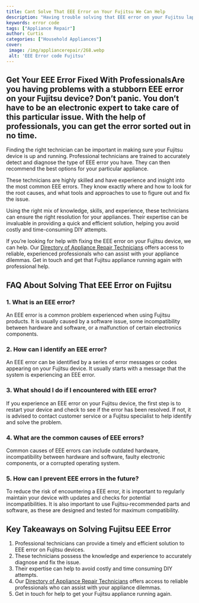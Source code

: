 ```yaml
---
title: Cant Solve That EEE Error on Your Fujitsu We Can Help
description: "Having trouble solving that EEE error on your Fujitsu laptop or computer For a full step-by-step guide on how to troubleshoot and fix the issue read our blog post to get the assistance you need"
keywords: error code
tags: ["Appliance Repair"]
author: Curtis
categories: ["Household Appliances"]
cover: 
 image: /img/appliancerepair/268.webp
 alt: 'EEE Error code Fujitsu'
---
```

## Get Your EEE Error Fixed With ProfessionalsAre you having problems with a stubborn EEE error on your Fujitsu device? Don’t panic. You don’t have to be an electronic expert to take care of this particular issue. With the help of professionals, you can get the error sorted out in no time.

Finding the right technician can be important in making sure your Fujitsu device is up and running. Professional technicians are trained to accurately detect and diagnose the type of EEE error you have. They can then recommend the best options for your particular appliance.

These technicians are highly skilled and have experience and insight into the most common EEE errors. They know exactly where and how to look for the root causes, and what tools and approaches to use to figure out and fix the issue.

Using the right mix of knowledge, skills, and experience, these technicians can ensure the right resolution for your appliances. Their expertise can be invaluable in providing a quick and efficient solution, helping you avoid costly and time-consuming DIY attempts.

If you’re looking for help with fixing the EEE error on your Fujitsu device, we can help. Our [Directory of Appliance Repair Technicians](./pages/appliance-repair-technicians) offers access to reliable, experienced professionals who can assist with your appliance dilemmas. Get in touch and get that Fujitsu appliance running again with professional help.

## FAQ About Solving That EEE Error on Fujitsu

### 1. What is an EEE error?
An EEE error is a common problem experienced when using Fujitsu products. It is usually caused by a software issue, some incompatibility between hardware and software, or a malfunction of certain electronics components.

### 2. How can I identify an EEE error?
An EEE error can be identified by a series of error messages or codes appearing on your Fujitsu device. It usually starts with a message that the system is experiencing an EEE error.

### 3. What should I do if I encountered with EEE error?
If you experience an EEE error on your Fujitsu device, the first step is to restart your device and check to see if the error has been resolved. If not, it is advised to contact customer service or a Fujitsu specialist to help identify and solve the problem.

### 4. What are the common causes of EEE errors?
Common causes of EEE errors can include outdated hardware, incompatibility between hardware and software, faulty electronic components, or a corrupted operating system.

### 5. How can I prevent EEE errors in the future?
To reduce the risk of encountering a EEE error, it is important to regularly maintain your device with updates and checks for potential incompatibilities. It is also important to use Fujitsu-recommended parts and software, as these are designed and tested for maximum compatibility.

## Key Takeaways on Solving Fujitsu EEE Error 
1. Professional technicians can provide a timely and efficient solution to EEE error on Fujitsu devices.
2. These technicians possess the knowledge and experience to accurately diagnose and fix the issue.
3. Their expertise can help to avoid costly and time consuming DIY attempts.
4. Our [Directory of Appliance Repair Technicians](./pages/appliance-repair-technicians) offers access to reliable professionals who can assist with your appliance dilemmas.
5. Get in touch for help to get your Fujitsu appliance running again.
